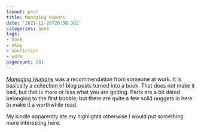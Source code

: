 ```yaml
---
layout: post
title: Managing Humans
date: '2021-11-20T20:38:30Z'
categories: book
tags:
- book
- okay
- nonfiction
- work
pagecount: 281
---
```


[*Managing Humans*][book-amaz] was a recommendation from someone at work. It is basically a
collection of blog posts turned into a book. That does not make it bad, but that is more or less
what you are getting. Parts are a bit dated belonging to the first bubble, but there are quite a few
solid nuggets in here to make it a worthwhile read.

My kindle apparently ate my highlights otherwise I would put something more interesting here.

[book-amaz]:      https://www.amazon.com/Managing-Humans-Humorous-Software-Engineering-ebook/dp/B01J53IE1O
